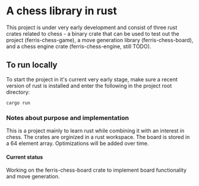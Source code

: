 # A chess library in rust
This project is under very early development and consist of three rust crates related to chess - a binary crate that can be used to test out the project (ferris-chess-game), a move generation library (ferris-chess-board), and a chess engine crate (ferris-chess-engine, still TODO).

## To run locally
To start the project in it's current very early stage, make sure a recent version of rust is installed and enter the following in the project root directory:
```
cargo run
```

### Notes about purpose and implementation
This is a project mainly to learn rust while combining it with an interest in chess. The crates are orginized in a rust workspace. The board is stored in a 64 element array. Optimizations will be added over time.

#### Current status
Working on the ferris-chess-board crate to implement board functionality and move generation.